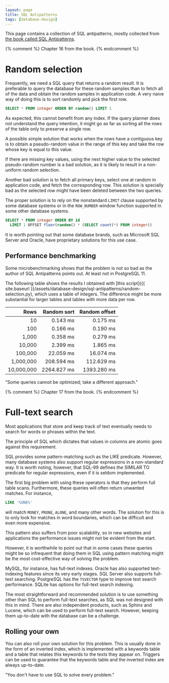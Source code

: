 ```yaml
---
layout: page
title: SQL Antipatterns
tags: [database-design]
---
```


This page contains a collection of SQL antipatterns, mostly collected from [the book called SQL Antipatterns](https://www.oreilly.com/library/view/sql-antipatterns/9781680500073/).

{% comment %}
Chapter 16 from the book.
{% endcomment %}
# Random selection

Frequently, we need a SQL query that returns a random result.
It is preferable to query the database for these random samples than to fetch all of the data and obtain the random samples in application code.
A very naive way of doing this is to sort randomly and pick the first row.

```sql
SELECT * FROM integer ORDER BY random() LIMIT 1
```

As expected, this cannot benefit from any index.
If the query planner does not understand the query intention, it might go as far as sorting all the rows of the table only to preserve a single row.

A possible simple solution that works when the rows have a contiguous key is to obtain a pseudo-random value in the range of this key and take the row whose key is equal to this value.

If there are missing key values, using the next higher value to the selected pseudo-random number is a bad solution, as it is likely to result in a non-uniform random selection.

Another bad solution is to fetch all primary keys, select one at random in application code, and fetch the corresponding row.
This solution is specially bad as the selected row might have been deleted between the two queries.

The proper solution is to rely on the nonstandard `LIMIT` clause supported by some database systems or in the `ROW_NUMBER` window function supported in some other database systems.

```sql
SELECT * FROM integer ORDER BY id
  LIMIT 1 OFFSET floor(random() * (SELECT count(*) FROM integer))
```

It is worth pointing out that some database brands, such as Microsoft SQL Server and Oracle, have proprietary solutions for this use case.

## Performance benchmarking

Some microbenchmarking shows that the problem is not so bad as the author of SQL Antipatterns points out. At least not in PostgreSQL 11.

The following table shows the results I obtained with [this script]({{ site.baseurl }}/assets/database-design/sql-antipatterns/random-selection.py), which uses a table of integers.
The difference might be more substantial for larger tables and tables with more data per row.

Rows       | Random sort | Random offset
----------:| -----------:|-------------:
        10 |    0.143 ms |      0.175 ms
       100 |    0.166 ms |      0.190 ms
     1,000 |    0.358 ms |      0.279 ms
    10,000 |    2.399 ms |      1.865 ms
   100,000 |   22.059 ms |     16.074 ms
 1,000,000 |  208.594 ms |    112.629 ms
10,000,000 | 2264.827 ms |   1393.280 ms

"Some queries cannot be optimized; take a different approach."

{% comment %}
Chapter 17 from the book.
{% endcomment %}
# Full-text search

Most applications that store and keep track of text eventually needs to search for words or phrases within the text.

The principle of SQL which dictates that values in columns are atomic goes against this requirement.

SQL provides some pattern-matching such as the LIKE predicate. However, many database systems also support regular expressions in a non-standard way.
It is worth noting, however, that SQL-99 defines the SIMILAR TO predicate for regular expressions, even if it is seldom implemented.

The first big problem with using these operators is that they perform full table scans. Furthermore, these queries will often return unwanted matches. For instance,

```sql
LIKE '%ONE%'
```

will match `MONEY`, `PRONE`, `ALONE`, and many other words.
The solution for this is to only look for matches in word boundaries, which can be difficult and even more expensive.

This pattern also suffers from poor scalability, so in new websites and applications the performance issues might not be evident from the start.

However, it is worthwhile to point out that in some cases these queries might be so infrequent that doing them in SQL using pattern matching might be the most cost-effective way of solving the problem.

MySQL, for instance, has full-text indexes. Oracle has also supported text-indexing features since its very early stages. SQL Server also supports full-text searching.
PostgreSQL has the `TSVECTOR` type to improve text search performance. SQLite has options for full-text search indexing.

The most straightforward and recommended solution is to use something other than SQL to perform full-text searches, as SQL was not designed with this in mind.
There are also independent products, such as Sphinx and Lucene, which can be used to perform full-text search.
However, keeping them up-to-date with the database can be a challenge.

## Rolling your own

You can also roll your own solution for this problem. This is usually done in the form of an inverted index, which is implemented with a keywords table and a table that relates this keywords to the texts they appear on.
Triggers can be used to guarantee that the keywords table and the inverted index are always up-to-date.

"You don't have to use SQL to solve every problem."
